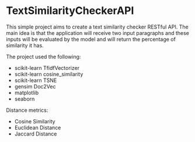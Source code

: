 # TextSimilarityCheckerAPI
This simple project aims to create a text similarity checker RESTful API. The main idea is that the application will receive two input paragraphs and these inputs will be evaluated by the model and will return the percentage of similarity it has.

The project used the following:
  - scikit-learn TfidfVectorizer
  - scikit-learn cosine_similarity
  - scikit-learn TSNE
  - gensim Doc2Vec
  - matplotlib
  - seaborn

Distance metrics:
  - Cosine Similarity
  - Euclidean Distance
  - Jaccard Distance
